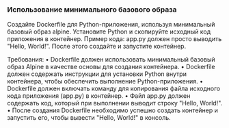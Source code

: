 
### Использование минимального базового образа

Создайте Dockerfile для Python-приложения, используя минимальный базовый образ alpine. Установите Python и скопируйте исходный код приложения в контейнер. Пример кода: app.py должен просто выводить "Hello, World!". После этого создайте и запустите контейнер.

Требования:
•	Dockerfile должен использовать минимальный базовый образ Alpine в качестве основы для создания контейнера.
•	Dockerfile должен содержать инструкции для установки Python внутри контейнера, чтобы обеспечить выполнение Python-приложения.
•	Dockerfile должен включать команду для копирования файла исходного кода приложения (app.py) в контейнер.
•	Файл app.py должен содержать код, который при выполнении выводит строку "Hello, World!".
•	После создания Dockerfile необходимо успешно создать контейнер и запустить его, чтобы вывести "Hello, World!" в консоль.